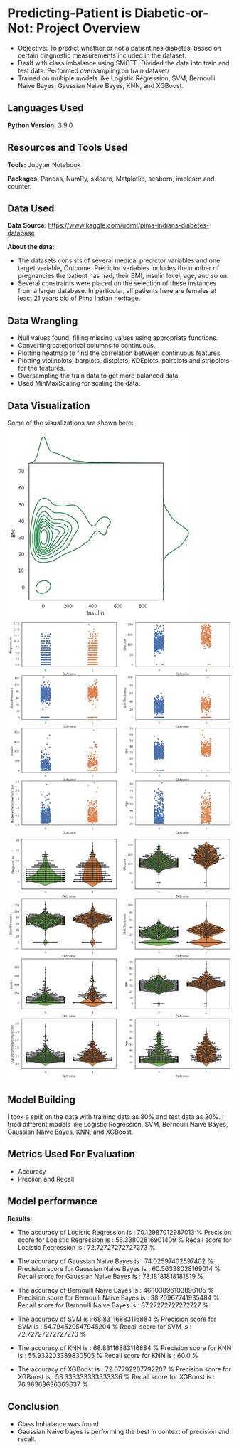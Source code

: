 # Predicting-Patient is Diabetic-or-Not: Project Overview 
* Objective: To predict whether or not a patient has diabetes, based on certain diagnostic measurements included in the dataset.
* Dealt with class imbalance using SMOTE. Divided the data into train and test data. Performed oversampling on train dataset/
* Trained on multiple models like Logistic Regression, SVM, Bernoulli Naive Bayes, Gaussian Naive Bayes, KNN, and XGBoost.

## Languages Used 
**Python Version:** 3.9.0

## Resources and Tools Used
**Tools:** Jupyter Notebook

**Packages:** Pandas, NumPy, sklearn, Matplotlib, seaborn, imblearn and counter.

## Data Used
**Data Source**: https://www.kaggle.com/uciml/pima-indians-diabetes-database

**About the data:**

* The datasets consists of several medical predictor variables and one target variable, Outcome. Predictor variables includes the number of pregnancies the patient has had, their BMI, insulin level, age, and so on.
* Several constraints were placed on the selection of these instances from a larger database. In particular, all patients here are females at least 21 years old of Pima Indian heritage.


## Data Wrangling 
* Null values found, filling missing values using appropriate functions.
* Converting categorical columns to continuous.
* Plotting heatmap to find the correlation between continuous features.
* Plotting violinplots, barplots, distplots, KDEplots, pairplots and stripplots for the features.
* Oversampling the train data to get more balanced data.
* Used MinMaxScaling for scaling the data.

## Data Visualization
Some of the visualizations are shown here:

![alt text](https://github.com/fahadmehfooz/Predicting-Diabetic-or-Not/blob/main/images/kde.png)
![alt text](https://github.com/fahadmehfooz/Predicting-Diabetic-or-Not/blob/main/images/pairplot.png)
![alt text](https://github.com/fahadmehfooz/Predicting-Diabetic-or-Not/blob/main/images/violinplot.png)


## Model Building 

I took a split on the data with training data as 80% and test data as 20%. 
I tried different models like Logistic Regression, SVM, Bernoulli Naive Bayes, Gaussian Naive Bayes, KNN, and XGBoost.

## Metrics Used For Evaluation

* Accuracy
* Preciion and Recall 

## Model performance

**Results:**

* The accuracy of Logistic Regression is :  70.12987012987013 %
  Precision score for Logistic Regression is : 56.33802816901409 %
  Recall score for Logistic Regression is : 72.72727272727273 %

* The accuracy of Gaussian Naive Bayes is :  74.02597402597402 %
 Precision score for Gaussian Naive Bayes is : 60.56338028169014 %
 Recall score for Gaussian Naive Bayes is : 78.18181818181819 %

* The accuracy of Bernoulli Naive Bayes is :  46.103896103896105 %
  Precision score for Bernoulli Naive Bayes is : 38.70967741935484 %
  Recall score for Bernoulli Naive Bayes is : 87.27272727272727 %

* The accuracy of SVM is :  68.83116883116884 %
  Precision score for SVM is : 54.794520547945204 %
  Recall score for SVM is : 72.72727272727273 %

* The accuracy of KNN is :  68.83116883116884 %
  Precision score for KNN is : 55.932203389830505 %
  Recall score for KNN is : 60.0 %

* The accuracy of XGBoost is :  72.07792207792207 %
  Precision score for XGBoost is : 58.333333333333336 %
  Recall score for XGBoost is : 76.36363636363637 %

## Conclusion

* Class Imbalance was found.
* Gaussian Naive bayes is performing the best in context of precision and recall.
